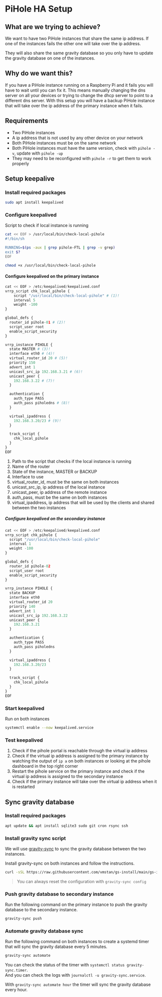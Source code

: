 # PiHole HA Setup

## What are we trying to achieve?

We want to have two PiHole instances that share the same ip address.
If one of the instances fails the other one will take over the ip address.

They will also share the same gravity database so you only have to update the gravity database on one of the instances.

## Why do we want this?

If you have a PiHole instance running on a Raspberry Pi and it fails you will have to wait until you can fix it.
This means manually changing the dns server on all your devices or trying to change the dhcp server to point to a different dns server.
With this setup you will have a backup PiHole instance that will take over the ip address of the primary instance when it fails.


## Requirements

- Two PiHole instances
- A ip address that is not used by any other device on your network
- Both PiHole instances must be on the same network
- Both PiHole instances must have the same version, check with `pihole -v`, update with `pihole -up`
- They may need to be reconfigured with `pihole -r` to get them to work properly

## Setup keepalive

### Install required packages

```bash
sudo apt install keepalived
```

### Configure keepalived

Script to check if local instance is running

```bash
cat << EOF > /usr/local/bin/check-local-pihole
#!/bin/sh

RUNNING=$(ps -aux | grep pihole-FTL | grep -v grep)
exit $?
EOF

chmod +x /usr/local/bin/check-local-pihole
```

#### Configure keepalived on the primary instance

```python
cat << EOF > /etc/keepalived/keepalived.conf
vrrp_script chk_local_pihole {
    script "/usr/local/bin/check-local-pihole" # (1)!
    interval 5
    weight -100
}

global_defs {
  router_id pihole-01 # (2)!
  script_user root
  enable_script_security
}

vrrp_instance PIHOLE {
  state MASTER # (3)!
  interface eth0 # (4)!
  virtual_router_id 20 # (5)!
  priority 150
  advert_int 1
  unicast_src_ip 192.168.3.21 # (6)!
  unicast_peer {
    192.168.3.22 # (7)!
  }

  authentication {
    auth_type PASS
    auth_pass piholedns # (8)!
  }

  virtual_ipaddress {
    192.168.3.20/23 # (9)!
  }

  track_script {
    chk_local_pihole
  }
}
EOF
```

1. Path to the script that checks if the local instance is running
2. Name of the router
3. State of the instance, MASTER or BACKUP
4. Interface to use
5. virtual_router_id, must be the same on both instances
6. unicast_src_ip, ip address of the local instance
7. unicast_peer, ip address of the remote instance
8. auth_pass, must be the same on both instances
9. virtual_ipaddress, ip address that will be used by the clients and shared between the two instances

##### Configure keepalived on the secondary instance

```python
cat << EOF > /etc/keepalived/keepalived.conf
vrrp_script chk_pihole {
  script "/usr/local/bin/check-local-pihole"
  interval 1
  weight -100
}

global_defs {
  router_id pihole-02
  script_user root
  enable_script_security
}

vrrp_instance PIHOLE {
  state BACKUP
  interface eth0
  virtual_router_id 20
  priority 140
  advert_int 1
  unicast_src_ip 192.168.3.22
  unicast_peer {
    192.168.3.21
  }

  authentication {
    auth_type PASS
    auth_pass piholedns
  }

  virtual_ipaddress {
    192.168.3.20/23
  }

  track_script {
    chk_local_pihole
  }
}
EOF
```

### Start keepalived

Run on both instances

```bash
systemctl enable --now keepalived.service
```

### Test keepalived

1. Check if the pihole portal is reachable through the virtual ip address
2. Check if the virtual ip address is assigned to the primary instance by watching the output of `ip a` on both instances
    or looking at the pihole dashboard in the top right corner
3. Restart the pihole service on the primary instance and check if the virtual ip address is assigned to the secondary instance
4. Check if the primary instance will take over the virtual ip address when it is restarted

## Sync gravity database

### Install required packages

```bash
apt update && apt install sqlite3 sudo git cron rsync ssh
```

### Install gravity sync script

We will use [gravity-sync](https://github.com/vmstan/gravity-sync) to sync the gravity database between the two instances.

Install gravity-sync on both instances and follow the instructions.

```bash
curl -sSL https://raw.githubusercontent.com/vmstan/gs-install/main/gs-install.sh | bash
```

> You can always reset the configuration with `gravity-sync config`

### Push gravity database to secondary instance

Run the following command on the primary instance to push the gravity database to the secondary instance.

```bash
gravity-sync push
```

### Automate gravity database sync

Run the following command on both instances to create a systemd timer that will sync the gravity database every 5 minutes.

```bash
gravity-sync automate
```

You can check the status of the timer with `systemctl status gravity-sync.timer`.  
And you can check the logs with `journalctl -u gravity-sync.service`.

With `gravity-sync automate hour` the timer will sync the gravity database every hour.
